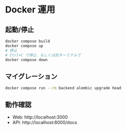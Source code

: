 # Docker 運用

## 起動/停止

```bash
docker compose build
docker compose up
# 停止
# Ctrl+C で停止、もしくは別ターミナルで
docker compose down
```

## マイグレーション

```bash
docker compose run --rm backend alembic upgrade head
```

## 動作確認

- Web: http://localhost:3000
- API: http://localhost:8000/docs

